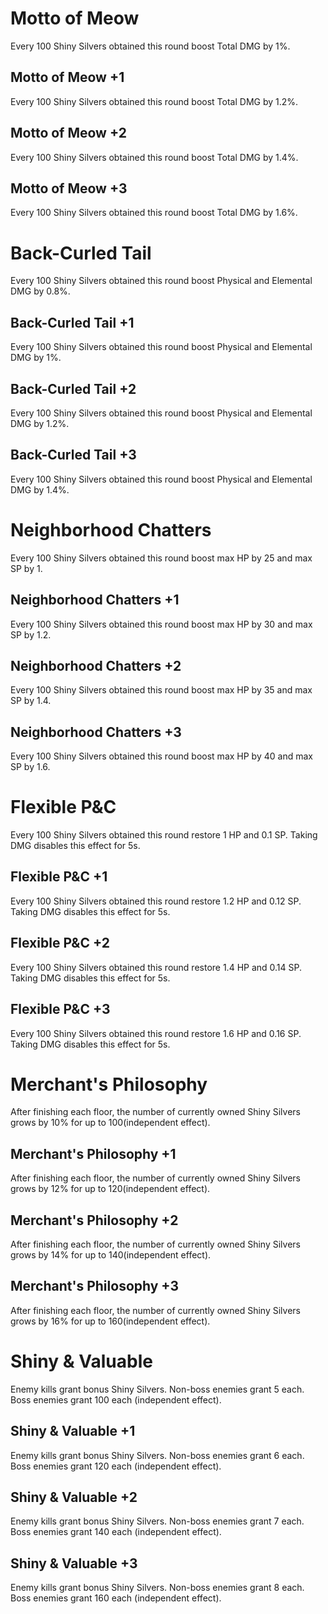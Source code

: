 # Motto of Meow

Every 100 Shiny Silvers obtained this round boost Total DMG by 1%.

## Motto of Meow +1

Every 100 Shiny Silvers obtained this round boost Total DMG by 1.2%.

## Motto of Meow +2

Every 100 Shiny Silvers obtained this round boost Total DMG by 1.4%.

## Motto of Meow +3

Every 100 Shiny Silvers obtained this round boost Total DMG by 1.6%.

# Back-Curled Tail

Every 100 Shiny Silvers obtained this round boost Physical and Elemental DMG by 0.8%.

## Back-Curled Tail +1

Every 100 Shiny Silvers obtained this round boost Physical and Elemental DMG by 1%.

## Back-Curled Tail +2

Every 100 Shiny Silvers obtained this round boost Physical and Elemental DMG by 1.2%.

## Back-Curled Tail +3

Every 100 Shiny Silvers obtained this round boost Physical and Elemental DMG by 1.4%.

# Neighborhood Chatters

Every 100 Shiny Silvers obtained this round boost max HP by 25 and max SP by 1.

## Neighborhood Chatters +1

Every 100 Shiny Silvers obtained this round boost max HP by 30 and max SP by 1.2.

## Neighborhood Chatters +2

Every 100 Shiny Silvers obtained this round boost max HP by 35 and max SP by 1.4.

## Neighborhood Chatters +3

Every 100 Shiny Silvers obtained this round boost max HP by 40 and max SP by 1.6.

# Flexible P&C

Every 100 Shiny Silvers obtained this round restore 1 HP and 0.1 SP. Taking DMG disables this effect for 5s.

## Flexible P&C +1

Every 100 Shiny Silvers obtained this round restore 1.2 HP and 0.12 SP. Taking DMG disables this effect for 5s.

## Flexible P&C +2

Every 100 Shiny Silvers obtained this round restore 1.4 HP and 0.14 SP. Taking DMG disables this effect for 5s.

## Flexible P&C +3

Every 100 Shiny Silvers obtained this round restore 1.6 HP and 0.16 SP. Taking DMG disables this effect for 5s.

# Merchant's Philosophy

After finishing each floor, the number of currently owned Shiny Silvers grows by 10% for up to 100(independent effect).

## Merchant's Philosophy +1

After finishing each floor, the number of currently owned Shiny Silvers grows by 12% for up to 120(independent effect).

## Merchant's Philosophy +2

After finishing each floor, the number of currently owned Shiny Silvers grows by 14% for up to 140(independent effect).

## Merchant's Philosophy +3

After finishing each floor, the number of currently owned Shiny Silvers grows by 16% for up to 160(independent effect).

# Shiny & Valuable

Enemy kills grant bonus Shiny Silvers. Non-boss enemies grant 5 each. Boss enemies grant 100 each (independent effect).

## Shiny & Valuable +1

Enemy kills grant bonus Shiny Silvers. Non-boss enemies grant 6 each. Boss enemies grant 120 each (independent effect).

## Shiny & Valuable +2

Enemy kills grant bonus Shiny Silvers. Non-boss enemies grant 7 each. Boss enemies grant 140 each (independent effect).

## Shiny & Valuable +3

Enemy kills grant bonus Shiny Silvers. Non-boss enemies grant 8 each. Boss enemies grant 160 each (independent effect).
